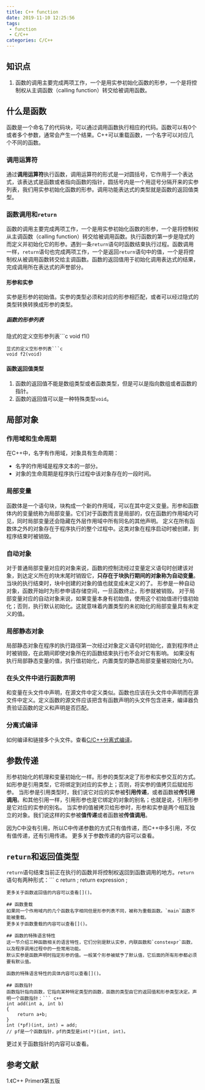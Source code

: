 ```yaml
---
title: C++ function
date: 2019-11-10 12:25:56
tags:
 - function
 - C/C++
categories: C/C++
---
```


## 知识点
1. 函数的调用主要完成两项工作，一个是用实参初始化函数的形参，一个是将控制权从主调函数（calling function）转交给被调用函数。

## 什么是函数
函数是一个命名了的代码块，可以通过调用函数执行相应的代码。函数可以有0个或者多个参数，通常会产生一个结果。C++可以重载函数，一个名字可以对应几个不同的函数。

### 调用运算符
通过**调用运算符**执行函数，调用运算符的形式是一对圆括号，它作用于一个表达式，该表达式是函数或者指向函数的指针，圆括号内是一个用逗号分隔开来的实参列表，我们用实参初始化函数的形参。调用功能表达式的类型就是函数的返回值类型。

### 函数调用和`return`
函数的调用主要完成两项工作，一个是用实参初始化函数的形参，一个是将控制权从主调函数（calling function）转交给被调用函数。执行函数的第一步是隐式的而定义并初始化它的形参。遇到一条`return`语句时函数结束执行过程。函数调用一样，`return`语句也完成两项工作，一个是返回`return`语句中的值，一个是将控制权从被调用函数转交给主调函数。函数的返回值用于初始化调用表达式的结果，完成调用所在表达式的声誉部分。

#### 形参和实参
实参是形参的初始值。实参的类型必须和对应的形参相匹配，或者可以经过隐式的类型转换转换成形参的类型。

##### 函数的形参列表
隐式的定义空形参列表```c
void f1()
```
显式的定义空形参列表```c
void f2(void)
```

#### 函数返回值类型
1. 函数的返回值不能是数组类型或者函数类型，但是可以是指向数组或者函数的指针。
2. 函数的返回值可以是一种特殊类型`void`。

## 局部对象
### 作用域和生命周期
在C++中，名字有作用域，对象具有生命周期：
- 名字的作用域是程序文本的一部分。
- 对象的生命周期是程序执行过程中该对象存在的一段时间。

### 局部变量
函数体是一个语句块，块构成一个新的作用域，可以在其中定义变量。形参和函数体内的变量统称为局部变量。它们对于函数而言是局部的，仅在函数的作用域内可见，同时局部变量还会隐藏在外层作用域中所有同名的其他声明。
定义在所有函数体之外的对象存在于程序执行的整个过程中。这类对象在程序启动时被创建，到程序结束时被销毁。

### 自动对象
对于普通局部变量对应的对象来说，函数的控制流经过变量定义语句时创建该对象，到达定义所在的块末尾时销毁它，**只存在于块执行期间的对象称为自动变量**。当块的执行结束时，块中创建的对象的值也就变成未定义的了。
形参是一种自动对象，函数开始时为形参申请存储空间，一旦函数终止，形参就被销毁。
对于局部变量对应的自动对象来说，如果变量本身有初始值，使用这个初始值进行值初始化；否则，执行默认初始化。这就意味着内置类型的未初始化的局部变量具有未定义的值。

### 局部静态对象
局部静态对象在程序的执行路径第一次经过对象定义语句时初始化，直到程序终止时被销毁，在此期间即使对象所在的函数结束执行也不会对它有影响。
如果没有执行局部静态变量的值，执行值初始化，内置类型的静态局部变量被初始化为0。

### 在头文件中进行函数声明
和变量在头文件中声明，在源文件中定义类似。函数也应该在头文件中声明而在源文件中定义。定义函数的源文件应该把含有函数声明的头文件包含进来，编译器负责验证函数的定义和声明是否匹配。

### 分离式编译
如何编译和链接多个头文件。查看[C/C++分离式编译]()。

## 参数传递
形参初始化的机理和变量初始化一样。形参的类型决定了形参和实参交互的方式。如形参是引用类型，它将绑定到对应的实参上；否则，将实参的值拷贝后赋给形参。
当形参是引用类型时，我们说它对应的实参被**引用传递**，或者函数被**传引用调用**。和其他引用一样，引用形参也是它绑定的对象的别名；也就是说，引用形参是它对应的实参的别名。
当实参的值被拷贝给形参时，形参和实参是两个相互独立的对象。我们说这样的实参被**值传递**或者函数被**传值调用**。

因为C中没有引用，所以C中传递参数的方式只有值传递，而C++中多引用，不仅有值传递，还有引用传递。
更多关于参数传递的内容可以查看[]()。

## `return`和返回值类型
`return`语句结束当前正在执行的函数并将控制权返回到函数调用的地方。`return`语句有两种形式：``` c
return ;
return expression ;
```
更多关于函数返回值的内容可以查看[]()。

## 函数重载
如果同一个作用域内的几个函数名字相同但是形参列表不同，被称为重载函数。`main`函数不能被重载。
更多关于函数重载的内容可以查看[]()。

## 函数的特殊语言特性
这一节介绍三种函数相关的语言特性，它们分别是默认实参，内联函数和`constexpr`函数，以及程序调用过程中的一些常用功能。
默认实参是函数声明时指定形参的值。一般某个形参被赋予了默认值，它后面的所有形参都必须要有默认值。

函数的特殊语言特性的具体内容可以查看[]()。

## 函数指针
函数指针指向函数，它指向某种特定类型的函数，函数的类型由它的返回值和形参类型决定。声明一个函数指针：``` c++
int add(int a, int b)
{
    return a+b;
}
int (*pf)(int, int) = add;
// pf是一个函数指针，pf的类型是int(*)(int, int)。
```
更过关于函数指针的内容可以查看[]()。


## 参考文献
1.《C++ Primer》第五版
